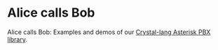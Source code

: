 Alice calls Bob
===============

Alice calls Bob: Examples and demos of our [Crystal-lang Asterisk PBX library](http://github.com/ctiapps/asterisk).
